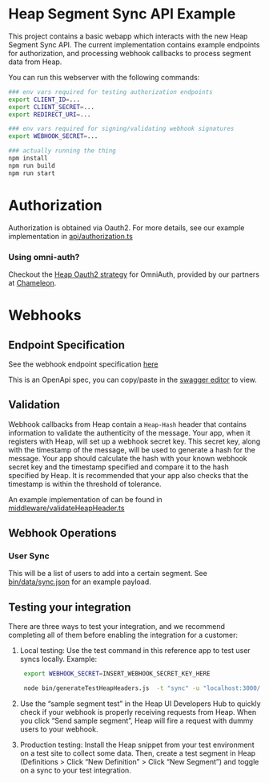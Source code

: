 # Heap Segment Sync API Example

This project contains a basic webapp which interacts with the new Heap Segment Sync API. The current implementation contains example endpoints for authorization, and processing webhook callbacks to process segment data from Heap.

You can run this webserver with the following commands:

```bash
### env vars required for testing authorization endpoints
export CLIENT_ID=...
export CLIENT_SECRET=...
export REDIRECT_URI=...

### env vars required for signing/validating webhook signatures
export WEBHOOK_SECRET=...

### actually running the thing
npm install
npm run build
npm run start
```

# Authorization

Authorization is obtained via Oauth2. For more details, see our example implementation in [api/authorization.ts](./api/authorization.ts)

### Using omni-auth?

Checkout the [Heap Oauth2 strategy](https://github.com/chamaeleonidae/omniauth-heap) for OmniAuth, provided by our partners at [Chameleon](https://www.trychameleon.com/).

# Webhooks

## Endpoint Specification

See the webhook endpoint specification [here](./webhook_spec.yaml)

This is an OpenApi spec, you can copy/paste in the [swagger editor](https://editor.swagger.io/) to view.

## Validation

Webhook callbacks from Heap contain a `Heap-Hash` header that contains information to validate the authenticity of the message. Your app, when it registers with Heap, will set up a webhook secret key. This secret key, along with the timestamp of the message, will be used to generate a hash for the message.
Your app should calculate the hash with your known webhook secret key and the timestamp specified and compare it to the hash specified by Heap.
It is recommended that your app also checks that the timestamp is within the threshold of tolerance.

An example implementation of can be found in [middleware/validateHeapHeader.ts](./middleware/validateHeapHeader.ts)

## Webhook Operations

### User Sync

This will be a list of users to add into a certain segment. See [bin/data/sync.json](./bin/data/sync.json) for an example payload.

## Testing your integration

There are three ways to test your integration, and we recommend completing all of them before enabling the integration for a customer:

1. Local testing: Use the test command in this reference app to test user syncs locally. Example:

   ```bash
    export WEBHOOK_SECRET=INSERT_WEBHOOK_SECRET_KEY_HERE

    node bin/generateTestHeapHeaders.js  -t "sync" -u "localhost:3000/users_sync"
   ```

2. Use the “sample segment test” in the Heap UI Developers Hub to quickly check if your webhook is properly receiving requests from Heap.
   When you click “Send sample segment”, Heap will fire a request with dummy users to your webhook.
3. Production testing: Install the Heap snippet from your test environment on a test site to collect some data. Then, create a test segment in Heap (Definitions > Click “New Definition” > Click “New Segment”) and toggle on a sync to your test integration.
